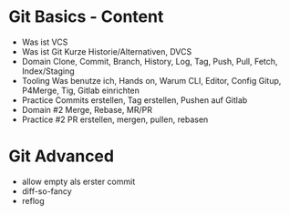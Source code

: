 # Git Basics - Content

- Was ist VCS
- Was ist Git
  Kurze Historie/Alternativen, DVCS
- Domain
  Clone, Commit, Branch, History, Log, Tag, Push, Pull, Fetch, Index/Staging
- Tooling
  Was benutze ich, Hands on, Warum CLI, Editor, Config
  Gitup, P4Merge, Tig, Gitlab einrichten
- Practice
  Commits erstellen, Tag erstellen, Pushen auf Gitlab
- Domain #2
  Merge, Rebase, MR/PR
- Practice #2
  PR erstellen, mergen, pullen, rebasen


# Git Advanced
- allow empty als erster commit
- diff-so-fancy
- reflog
